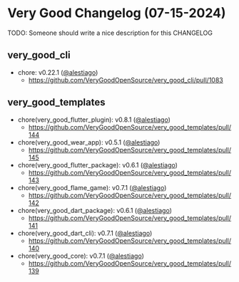 # Very Good Changelog (07-15-2024)

TODO: Someone should write a nice description for this CHANGELOG

## very_good_cli
- chore: v0.22.1 ([@alestiago](https://github.com/alestiago))
	- https://github.com/VeryGoodOpenSource/very_good_cli/pull/1083

## very_good_templates
- chore(very_good_flutter_plugin): v0.8.1 ([@alestiago](https://github.com/alestiago))
	- https://github.com/VeryGoodOpenSource/very_good_templates/pull/144
- chore(very_good_wear_app): v0.5.1 ([@alestiago](https://github.com/alestiago))
	- https://github.com/VeryGoodOpenSource/very_good_templates/pull/145
- chore(very_good_flutter_package): v0.6.1 ([@alestiago](https://github.com/alestiago))
	- https://github.com/VeryGoodOpenSource/very_good_templates/pull/143
- chore(very_good_flame_game): v0.7.1 ([@alestiago](https://github.com/alestiago))
	- https://github.com/VeryGoodOpenSource/very_good_templates/pull/142
- chore(very_good_dart_package): v0.6.1 ([@alestiago](https://github.com/alestiago))
	- https://github.com/VeryGoodOpenSource/very_good_templates/pull/141
- chore(very_good_dart_cli): v0.7.1 ([@alestiago](https://github.com/alestiago))
	- https://github.com/VeryGoodOpenSource/very_good_templates/pull/140
- chore(very_good_core): v0.7.1 ([@alestiago](https://github.com/alestiago))
	- https://github.com/VeryGoodOpenSource/very_good_templates/pull/139
